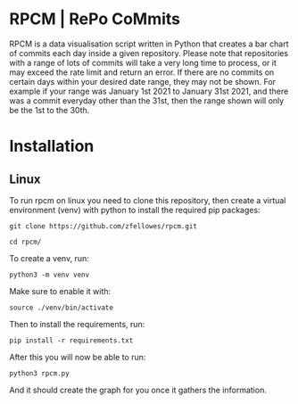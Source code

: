 # RPCM | RePo CoMmits

RPCM is a data visualisation script written in Python that creates a bar chart of commits each day inside a given repository.
Please note that repositories with a range of lots of commits will take a very long time to process, or it may exceed the rate limit and return an error.
If there are no commits on certain days within your desired date range, they may not be shown. For example if your range was January 1st 2021 to January 31st 2021, and there was a commit everyday other than the 31st, then the range shown will only be the 1st to the 30th.

# Installation
## Linux
To run rpcm on linux you need to clone this repository, then create a virtual environment (venv) with python to install the required pip packages:

` git clone https://github.com/zfellowes/rpcm.git `

` cd rpcm/ `

To create a venv, run:

` python3 -m venv venv `

Make sure to enable it with:

` source ./venv/bin/activate `

Then to install the requirements, run:

` pip install -r requirements.txt `

After this you will now be able to run:

` python3 rpcm.py `

And it should create the graph for you once it gathers the information.
